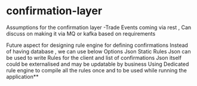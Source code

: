 # confirmation-layer
Assumptions for the confirmation layer
-Trade Events coming via rest , 
  Can discuss on making it via MQ or kafka based on requirements


Future aspect for designing rule engine for defining confirmations
Instead of having database , we can use below Options
Json Static Rules
 Json can be used to write Rules for the client and list of confirmations
 Json itself could be externalised and may be updatable by business 
Using Dedicated rule engine to compile all the rules once and to be used while running the application**
